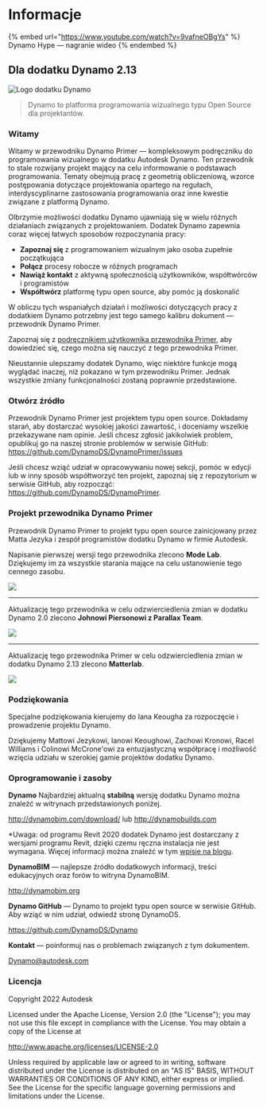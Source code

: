 # Informacje

{% embed url="https://www.youtube.com/watch?v=9vafneOBgYs" %} Dynamo Hype — nagranie wideo {% endembed %}

## Dla dodatku Dynamo 2.13

![Logo dodatku Dynamo](images/dynamo\_logo\_dark-trim.jpg)

> Dynamo to platforma programowania wizualnego typu Open Source dla projektantów.

### Witamy

Witamy w przewodniku Dynamo Primer — kompleksowym podręczniku do programowania wizualnego w dodatku Autodesk Dynamo. Ten przewodnik to stale rozwijany projekt mający na celu informowanie o podstawach programowania. Tematy obejmują pracę z geometrią obliczeniową, wzorce postępowania dotyczące projektowania opartego na regułach, interdyscyplinarne zastosowania programowania oraz inne kwestie związane z platformą Dynamo.

Olbrzymie możliwości dodatku Dynamo ujawniają się w wielu różnych działaniach związanych z projektowaniem. Dodatek Dynamo zapewnia coraz więcej łatwych sposobów rozpoczynania pracy:

* **Zapoznaj się** z programowaniem wizualnym jako osoba zupełnie początkująca
* **Połącz** procesy robocze w różnych programach
* **Nawiąż kontakt** z aktywną społecznością użytkowników, współtwórców i programistów
* **Współtwórz** platformę typu open source, aby pomóc ją doskonalić

W obliczu tych wspaniałych działań i możliwości dotyczących pracy z dodatkiem Dynamo potrzebny jest tego samego kalibru dokument — przewodnik Dynamo Primer.

Zapoznaj się z [podręcznikiem użytkownika przewodnika Primer](1\_introduction/2-primer-user-guide-dynamo-community-and-platform.md), aby dowiedzieć się, czego można się nauczyć z tego przewodnika Primer.

Nieustannie ulepszamy dodatek Dynamo, więc niektóre funkcje mogą wyglądać inaczej, niż pokazano w tym przewodniku Primer. Jednak wszystkie zmiany funkcjonalności zostaną poprawnie przedstawione.

### Otwórz źródło

Przewodnik Dynamo Primer jest projektem typu open source. Dokładamy starań, aby dostarczać wysokiej jakości zawartość, i doceniamy wszelkie przekazywane nam opinie. Jeśli chcesz zgłosić jakikolwiek problem, opublikuj go na naszej stronie problemów w serwisie GitHub: https://github.com/DynamoDS/DynamoPrimer/issues

Jeśli chcesz wziąć udział w opracowywaniu nowej sekcji, pomóc w edycji lub w inny sposób współtworzyć ten projekt, zapoznaj się z repozytorium w serwisie GitHub, aby rozpocząć: https://github.com/DynamoDS/DynamoPrimer.

### Projekt przewodnika Dynamo Primer

Przewodnik Dynamo Primer to projekt typu open source zainicjowany przez Matta Jezyka i zespół programistów dodatku Dynamo w firmie Autodesk.

Napisanie pierwszej wersji tego przewodnika zlecono **Mode Lab**. Dziękujemy im za wszystkie starania mające na celu ustanowienie tego cennego zasobu.

![](images/MODELAB\_Logo.png)

***

Aktualizację tego przewodnika w celu odzwierciedlenia zmian w dodatku Dynamo 2.0 zlecono **Johnowi Piersonowi z Parallax Team**.

![](images/PRLX\_Logo.jpg)

***

Aktualizację tego przewodnika Primer w celu odzwierciedlenia zmian w dodatku Dynamo 2.13 zlecono **Matterlab**.

![](images/matterlab\_final-07.jpg)

### Podziękowania

Specjalne podziękowania kierujemy do Iana Keougha za rozpoczęcie i prowadzenie projektu Dynamo.

Dziękujemy Mattowi Jezykowi, Ianowi Keoughowi, Zachowi Kronowi, Racel Williams i Colinowi McCrone'owi za entuzjastyczną współpracę i możliwość wzięcia udziału w szerokiej gamie projektów dodatku Dynamo.

### Oprogramowanie i zasoby

**Dynamo** Najbardziej aktualną **stabilną** wersję dodatku Dynamo można znaleźć w witrynach przedstawionych poniżej.

http://dynamobim.com/download/ lub http://dynamobuilds.com

*Uwaga: od programu Revit 2020 dodatek Dynamo jest dostarczany z wersjami programu Revit, dzięki czemu ręczna instalacja nie jest wymagana. Więcej informacji można znaleźć w tym [wpisie na blogu](https://dynamobim.org/dynamo-core-2-1-release/).

**DynamoBIM** — najlepsze źródło dodatkowych informacji, treści edukacyjnych oraz forów to witryna DynamoBIM.

http://dynamobim.org

**Dynamo GitHub** — Dynamo to projekt typu open source w serwisie GitHub. Aby wziąć w nim udział, odwiedź stronę DynamoDS.

https://github.com/DynamoDS/Dynamo

**Kontakt** — poinformuj nas o problemach związanych z tym dokumentem.

Dynamo@autodesk.com

### Licencja

Copyright 2022 Autodesk

Licensed under the Apache License, Version 2.0 (the "License"); you may not use this file except in compliance with the License. You may obtain a copy of the License at

http://www.apache.org/licenses/LICENSE-2.0

Unless required by applicable law or agreed to in writing, software distributed under the License is distributed on an "AS IS" BASIS, WITHOUT WARRANTIES OR CONDITIONS OF ANY KIND, either express or implied. See the License for the specific language governing permissions and limitations under the License.
